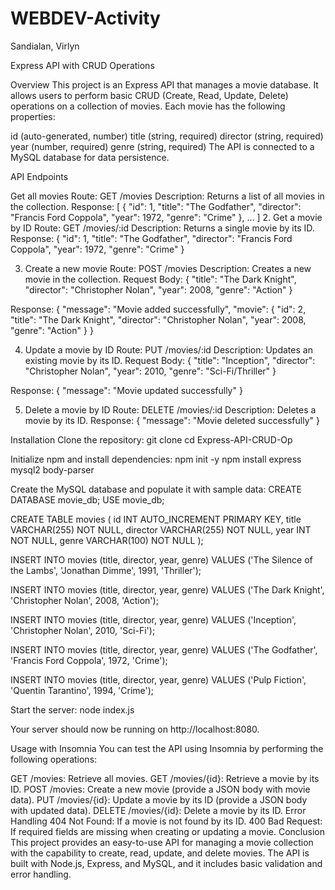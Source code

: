 # WEBDEV-Activity

Sandialan, Virlyn

Express API with CRUD Operations

Overview This project is an Express API that manages a movie database. It allows users to perform basic CRUD (Create, Read, Update, Delete) operations on a collection of movies. Each movie has the following properties:

id (auto-generated, number) title (string, required) director (string, required) year (number, required) genre (string, required) The API is connected to a MySQL database for data persistence.

API Endpoints

Get all movies Route: GET /movies Description: Returns a list of all movies in the collection. Response: [ { "id": 1, "title": "The Godfather", "director": "Francis Ford Coppola", "year": 1972, "genre": "Crime" }, ... ]
2. Get a movie by ID
Route: GET /movies/:id
Description: Returns a single movie by its ID.
Response:
{ "id": 1, "title": "The Godfather", "director": "Francis Ford Coppola", "year": 1972, "genre": "Crime" }

3. Create a new movie
Route: POST /movies
Description: Creates a new movie in the collection.
Request Body:
{ "title": "The Dark Knight", "director": "Christopher Nolan", "year": 2008, "genre": "Action" }

Response:
{ "message": "Movie added successfully", "movie": { "id": 2, "title": "The Dark Knight", "director": "Christopher Nolan", "year": 2008, "genre": "Action" } }

4. Update a movie by ID
Route: PUT /movies/:id
Description: Updates an existing movie by its ID.
Request Body:
{ "title": "Inception", "director": "Christopher Nolan", "year": 2010, "genre": "Sci-Fi/Thriller" }

Response:
{ "message": "Movie updated successfully" }

5. Delete a movie by ID
Route: DELETE /movies/:id
Description: Deletes a movie by its ID.
Response:
{ "message": "Movie deleted successfully" }

Installation
Clone the repository:
git clone cd Express-API-CRUD-Op

Initialize npm and install dependencies:
npm init -y npm install express mysql2 body-parser

Create the MySQL database and populate it with sample data:
CREATE DATABASE movie_db; USE movie_db;

CREATE TABLE movies ( id INT AUTO_INCREMENT PRIMARY KEY, title VARCHAR(255) NOT NULL, director VARCHAR(255) NOT NULL, year INT NOT NULL, genre VARCHAR(100) NOT NULL );

INSERT INTO movies (title, director, year, genre) VALUES ('The Silence of the Lambs', 'Jonathan Dimme', 1991, 'Thriller');

INSERT INTO movies (title, director, year, genre) VALUES ('The Dark Knight', 'Christopher Nolan', 2008, 'Action');

INSERT INTO movies (title, director, year, genre) VALUES ('Inception', 'Christopher Nolan', 2010, 'Sci-Fi');

INSERT INTO movies (title, director, year, genre) VALUES ('The Godfather', 'Francis Ford Coppola', 1972, 'Crime');

INSERT INTO movies (title, director, year, genre) VALUES ('Pulp Fiction', 'Quentin Tarantino', 1994, 'Crime');

Start the server:
node index.js

Your server should now be running on http://localhost:8080.

Usage with Insomnia
You can test the API using Insomnia by performing the following operations:

GET /movies: Retrieve all movies.
GET /movies/{id}: Retrieve a movie by its ID.
POST /movies: Create a new movie (provide a JSON body with movie data).
PUT /movies/{id}: Update a movie by its ID (provide a JSON body with updated data).
DELETE /movies/{id}: Delete a movie by its ID.
Error Handling
404 Not Found: If a movie is not found by its ID.
400 Bad Request: If required fields are missing when creating or updating a movie.
Conclusion
This project provides an easy-to-use API for managing a movie collection with the capability to create, read, update, and delete movies. The API is built with Node.js, Express, and MySQL, and it includes basic validation and error handling.